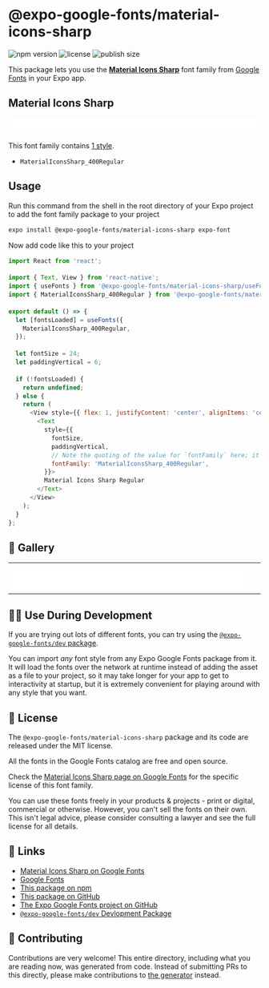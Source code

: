 # @expo-google-fonts/material-icons-sharp

![npm version](https://flat.badgen.net/npm/v/@expo-google-fonts/material-icons-sharp)
![license](https://flat.badgen.net/github/license/expo/google-fonts)
![publish size](https://flat.badgen.net/packagephobia/install/@expo-google-fonts/material-icons-sharp)

This package lets you use the [**Material Icons Sharp**](https://fonts.google.com/specimen/Material+Icons+Sharp) font family from [Google Fonts](https://fonts.google.com/) in your Expo app.

## Material Icons Sharp

![Material Icons Sharp](./font-family.png)

This font family contains [1 style](#-gallery).

- `MaterialIconsSharp_400Regular`

## Usage

Run this command from the shell in the root directory of your Expo project to add the font family package to your project
```sh
expo install @expo-google-fonts/material-icons-sharp expo-font
```

Now add code like this to your project
```js
import React from 'react';

import { Text, View } from 'react-native';
import { useFonts } from '@expo-google-fonts/material-icons-sharp/useFonts';
import { MaterialIconsSharp_400Regular } from '@expo-google-fonts/material-icons-sharp/400Regular';

export default () => {
  let [fontsLoaded] = useFonts({
    MaterialIconsSharp_400Regular,
  });

  let fontSize = 24;
  let paddingVertical = 6;

  if (!fontsLoaded) {
    return undefined;
  } else {
    return (
      <View style={{ flex: 1, justifyContent: 'center', alignItems: 'center' }}>
        <Text
          style={{
            fontSize,
            paddingVertical,
            // Note the quoting of the value for `fontFamily` here; it expects a string!
            fontFamily: 'MaterialIconsSharp_400Regular',
          }}>
          Material Icons Sharp Regular
        </Text>
      </View>
    );
  }
};

```

## 🔡 Gallery


||||
|-|-|-|
|![MaterialIconsSharp_400Regular](.//400Regular/MaterialIconsSharp_400Regular.ttf.png)||||


## 👩‍💻 Use During Development

If you are trying out lots of different fonts, you can try using the [`@expo-google-fonts/dev` package](https://github.com/expo/google-fonts/tree/master/font-packages/dev#readme).

You can import *any* font style from any Expo Google Fonts package from it. It will load the fonts
over the network at runtime instead of adding the asset as a file to your project, so it may take longer
for your app to get to interactivity at startup, but it is extremely convenient
for playing around with any style that you want.

## 📖 License

The `@expo-google-fonts/material-icons-sharp` package and its code are released under the MIT license.

All the fonts in the Google Fonts catalog are free and open source.

Check the [Material Icons Sharp page on Google Fonts](https://fonts.google.com/specimen/Material+Icons+Sharp) for the specific license of this font family.

You can use these fonts freely in your products & projects - print or digital, commercial or otherwise. However, you can't sell the fonts on their own. This isn't legal advice, please consider consulting a lawyer and see the full license for all details.

## 🔗 Links

- [Material Icons Sharp on Google Fonts](https://fonts.google.com/specimen/Material+Icons+Sharp)
- [Google Fonts](https://fonts.google.com/)
- [This package on npm](https://www.npmjs.com/package/@expo-google-fonts/material-icons-sharp)
- [This package on GitHub](https://github.com/expo/google-fonts/tree/master/font-packages/material-icons-sharp)
- [The Expo Google Fonts project on GitHub](https://github.com/expo/google-fonts)
- [`@expo-google-fonts/dev` Devlopment Package](https://github.com/expo/google-fonts/tree/master/font-packages/dev)

## 🤝 Contributing

Contributions are very welcome! This entire directory, including what you are reading now, was generated from code. Instead of submitting PRs to this directly, please make contributions to [the generator](https://github.com/expo/google-fonts/tree/master/packages/generator) instead.
